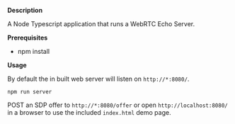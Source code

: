 **Description**

A Node Typescript application that runs a WebRTC Echo Server.

**Prerequisites**

 - npm install

**Usage**

By default the in built web server will listen on `http://*:8080/`.

`npm run server`

POST an SDP offer to `http://*:8080/offer` or open `http://localhost:8080/` in a browser to use the included `index.html` demo page.
